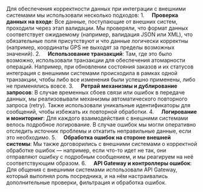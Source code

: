 Для обеспечения корректности данных при интеграции с внешними системами мы использовали несколько подходов:
	1.     **Проверка данных на входе**: Все данные, поступающие от внешних систем, проходили через этап валидации. Мы проверяли, что формат данных соответствует ожидаемому (например, валидация JSON или XML), что обязательные поля присутствуют и что данные логически корректны (например, координаты GPS не выходят за пределы возможных значений).
	2.     **Использование транзакций**: Там, где это было возможно, использовали транзакции для обеспечения атомарности операций. Например, при обновлении состояния заказов и их статусов интеграция с внешними системами происходила в рамках одной транзакции, чтобы либо все изменения были успешно применены, либо не применялись вовсе.
	3.     **Ретрай механизмы и дублирование запросов**: В случае временных сбоев связи или ошибок в передаче данных, мы реализовывали механизмы автоматического повторного запроса (retry). Также использовали уникальные идентификаторы для сообщений, чтобы избежать их повторной обработки.
	4.     **Логирование и мониторинг**: Для каждого взаимодействия с внешними системами велось подробное логирование. В случае ошибок мы могли оперативно отследить источник проблемы и откатить неправильные данные, если это необходимо.
	5.     **Обработка ошибок на стороне внешней системы**: Мы также договорились с внешними системами о корректной обработке ошибок — например, если что-то идет не так, они отправляют ошибку с подробным сообщением, и мы реагируем на неё соответствующим образом.
	6.     **API Gateway и контроллеры ошибок**: Для общения с внешними системами использовали API Gateway, который выполнял роль посредника, и на нём настраивались дополнительные проверки, фильтрация и обработка ошибок.
